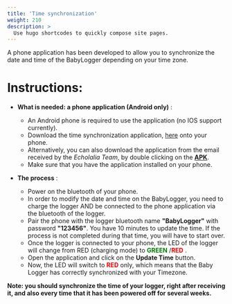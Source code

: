 ```yaml
---
title: 'Time synchronization'
weight: 210
description: >
  Use hugo shortcodes to quickly compose site pages.
---
```

A phone application has been developed to allow you to synchronize the date and time of the BabyLogger depending on your time zone.

# Instructions:

- **What is needed: a phone application (Android only)** :
  - An Android phone is required to use the application (no IOS support currently).
  - Download the time synchronization application, [here](https://s3.console.aws.amazon.com/s3/object/packages.babycloudlab.com/ble_init.apk?region=eu-west-1&tab=overview) onto your phone.
  - Alternatively, you can also download the application from the email received by the *Echolalia Team*, by double clicking on the **[APK](xxx)**.
  - Make sure that you have the application installed on your phone.
    
- **The process** :
  - Power on the bluetooth of your phone.
  - In order to modify the date and time on the BabyLogger, you need to charge the logger AND be connected to the phone application via the bluetooth of the logger.
  - Pair the phone with the logger bluetooth name **"BabyLogger"** with password **"123456"**. You have 10 minutes to update the time. If the process is not completed during that time, you will have to start over.
  - Once the logger is connected to your phone, the LED of the logger will change from RED (charging  mode) to <span style="color:green">**GREEN** </span>/<span style="color:red">**RED** </span>.
  - Open the application and click on the **Update Time** button.
  - Now, the LED will switch to <span style="color:red">**RED** </span> only, which means that the Baby Logger has correctly synchronized with your Timezone.

**Note: you should synchronize the time of your logger, right after receiving it, and also every time that it has been powered off for several weeks.**


